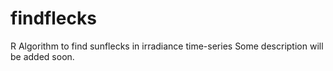 # findflecks
R Algorithm to find sunflecks in irradiance time-series
Some description will be added soon.
